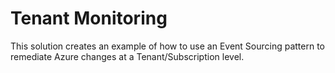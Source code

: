 # Tenant Monitoring

This solution creates an example of how to use an Event Sourcing pattern to remediate Azure changes at a Tenant/Subscription level.